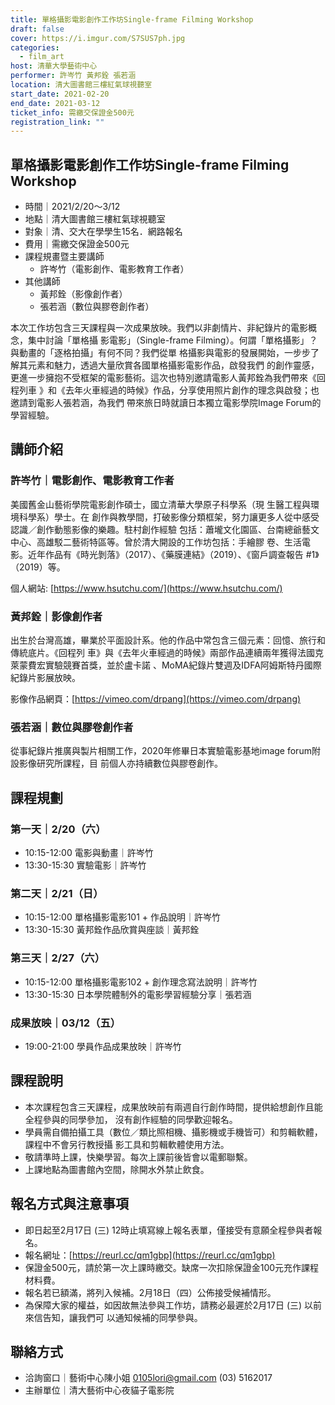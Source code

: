 ```yaml
---
title: 單格攝影電影創作工作坊Single-frame Filming Workshop
draft: false
cover: https://i.imgur.com/S7SUS7ph.jpg
categories:
  - film_art
host: 清華大學藝術中心
performer: 許岑竹 黃邦銓 張若涵
location: 清大圖書館三樓紅氣球視聽室
start_date: 2021-02-20
end_date: 2021-03-12
ticket_info: 需繳交保證金500元
registration_link: ""
---
```

## 單格攝影電影創作工作坊Single-frame Filming Workshop

- 時間｜2021/2/20～3/12
- 地點｜清大圖書館三樓紅氣球視聽室
- 對象｜清、交大在學學生15名．網路報名
- 費用｜需繳交保證金500元
- 課程規畫暨主要講師
  - 許岑竹（電影創作、電影教育工作者）
- 其他講師
  - 黃邦銓（影像創作者）
  - 張若涵（數位與膠卷創作者）

本次工作坊包含三天課程與一次成果放映。我們以非劇情片、非紀錄片的電影概念，集中討論「單格攝
影電影」（Single-frame Filming）。何謂「單格攝影」？與動畫的「逐格拍攝」有何不同？我們從單
格攝影與電影的發展開始，一步步了解其元素和魅力，透過大量欣賞各國單格攝影電影作品，啟發我們
的創作靈感，更進一步擁抱不受框架的電影藝術。這次也特別邀請電影人黃邦銓為我們帶來《回程列車
》和《去年火車經過的時候》作品，分享使用照片創作的理念與啟發；也邀請到電影人張若涵，為我們
帶來旅日時就讀日本獨立電影學院Image Forum的學習經驗。

## 講師介紹

### 許岑竹｜電影創作、電影教育工作者

美國舊金山藝術學院電影創作碩士，國立清華大學原子科學系（現 生醫工程與環境科學系）學士。在
創作與教學間，打破影像分類框架，努力讓更多人從中感受認識／創作動態影像的樂趣。駐村創作經驗
包括：蕭壠文化園區、台南總爺藝文中心、高雄駁二藝術特區等。曾於清大開設的工作坊包括：手繪膠
卷、生活電影。近年作品有《時光剝落》（2017）、《藥膜連結》（2019）、《窗戶調查報告
#1》（2019）等。

個人網站: [https://www.hsutchu.com/](https://www.hsutchu.com/)

### 黃邦銓｜影像創作者

出生於台灣高雄，畢業於平面設計系。他的作品中常包含三個元素：回憶、旅行和傳統底片。《回程列
車》與《去年火車經過的時候》兩部作品連續兩年獲得法國克萊蒙費宏實驗競賽首獎，並於盧卡諾
、MoMA紀錄片雙週及IDFA阿姆斯特丹國際紀錄片影展放映。

影像作品網頁：[https://vimeo.com/drpang](https://vimeo.com/drpang)

### 張若涵｜數位與膠卷創作者

從事紀錄片推廣與製片相關工作，2020年修畢日本實驗電影基地image forum附設影像研究所課程，目
前個人亦持續數位與膠卷創作。

## 課程規劃

### 第一天｜2/20（六）

- 10:15-12:00 電影與動畫｜許岑竹
- 13:30-15:30 實驗電影｜許岑竹

### 第二天｜2/21（日）

- 10:15-12:00 單格攝影電影101 + 作品說明｜許岑竹
- 13:30-15:30 黃邦銓作品欣賞與座談｜黃邦銓

### 第三天｜2/27（六）

- 10:15-12:00 單格攝影電影102 + 創作理念寫法說明｜許岑竹
- 13:30-15:30 日本學院體制外的電影學習經驗分享｜張若涵

### 成果放映｜03/12（五）

- 19:00-21:00 學員作品成果放映｜許岑竹

## 課程說明

* 本次課程包含三天課程，成果放映前有兩週自行創作時間，提供給想創作且能全程參與的同學參加，
沒有創作經驗的同學歡迎報名。
* 學員需自備拍攝工具（數位／類比照相機、攝影機或手機皆可）和剪輯軟體，課程中不會另行教授攝
影工具和剪輯軟體使用方法。
* 敬請準時上課，快樂學習。每次上課前後皆會以電郵聯繫。
* 上課地點為圖書館內空間，除開水外禁止飲食。

## 報名方式與注意事項

* 即日起至2月17日 (三) 12時止填寫線上報名表單，僅接受有意願全程參與者報名。
* 報名網址：[https://reurl.cc/qm1gbp](https://reurl.cc/qm1gbp)
* 保證金500元，請於第一次上課時繳交。缺席一次扣除保證金100元充作課程材料費。
* 報名若已額滿，將列入候補。2月18日（四）公佈接受候補情形。
* 為保障大家的權益，如因故無法參與工作坊，請務必最遲於2月17日 (三) 以前來信告知，讓我們可
以通知候補的同學參與。

## 聯絡方式

- 洽詢窗口｜藝術中心陳小姐 0105lori@gmail.com (03) 5162017
- 主辦單位｜清大藝術中心夜貓子電影院